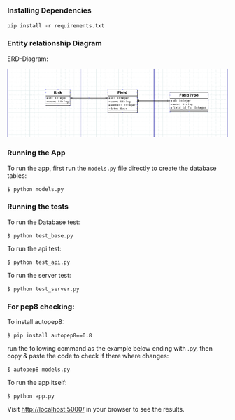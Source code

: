 ### Installing Dependencies

```
pip install -r requirements.txt
```
### Entity relationship Diagram

ERD-Diagram:

![Screenshot](ERD.png)

### Running the App

To run the app, first run the `models.py` file directly to create the database tables:

```
$ python models.py
```
### Running the tests

To run the Database test:

```
$ python test_base.py
```

To run the api test:

```
$ python test_api.py
```

To run the server test:

```
$ python test_server.py
```
### For pep8 checking:

To install autopep8:

```
$ pip install autopep8==0.8
```

run the following command as the example below ending with .py,
then copy & paste the code to check if there where changes:

```
$ autopep8 models.py
```

To run the app itself:

```
$ python app.py
```

Visit [http://localhost:5000/](http://localhost:5000/) in your browser to see the results.

